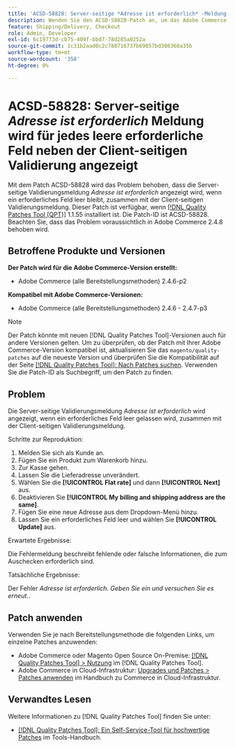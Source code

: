 ```yaml
---
title: 'ACSD-58828: Server-seitige *Adresse ist erforderlich* -Meldung wird für jedes leere erforderliche Feld neben der Client-seitigen Validierung angezeigt'
description: Wenden Sie den ACSD-58828-Patch an, um das Adobe Commerce-Problem zu beheben, bei dem die Server-seitige Validierungsmeldung *address is required* angezeigt wird, wenn ein erforderliches Feld leer gelassen wird, zusammen mit der Client-seitigen Validierungsmeldung.
feature: Shipping/Delivery, Checkout
role: Admin, Developer
exl-id: 6c19773d-cb75-409f-bbd7-78d285a0252a
source-git-commit: 1c31b2aad0c2c788716737b69057bd308368a35b
workflow-type: tm+mt
source-wordcount: '358'
ht-degree: 0%

---
```


# ACSD-58828: Server-seitige *Adresse ist erforderlich* Meldung wird für jedes leere erforderliche Feld neben der Client-seitigen Validierung angezeigt

Mit dem Patch ACSD-58828 wird das Problem behoben, dass die Server-seitige Validierungsmeldung *Adresse ist erforderlich* angezeigt wird, wenn ein erforderliches Feld leer bleibt, zusammen mit der Client-seitigen Validierungsmeldung. Dieser Patch ist verfügbar, wenn [[!DNL Quality Patches Tool (QPT)]](/help/tools/quality-patches-tool/quality-patches-tool-to-self-serve-quality-patches.md) 1.1.55 installiert ist. Die Patch-ID ist ACSD-58828. Beachten Sie, dass das Problem voraussichtlich in Adobe Commerce 2.4.8 behoben wird.

## Betroffene Produkte und Versionen

**Der Patch wird für die Adobe Commerce-Version erstellt:**
* Adobe Commerce (alle Bereitstellungsmethoden) 2.4.6-p2

**Kompatibel mit Adobe Commerce-Versionen:**
* Adobe Commerce (alle Bereitstellungsmethoden) 2.4.6 - 2.4.7-p3

>[!NOTE]
>
>Der Patch könnte mit neuen [!DNL Quality Patches Tool]-Versionen auch für andere Versionen gelten. Um zu überprüfen, ob der Patch mit Ihrer Adobe Commerce-Version kompatibel ist, aktualisieren Sie das `magento/quality-patches` auf die neueste Version und überprüfen Sie die Kompatibilität auf der Seite [[!DNL Quality Patches Tool]: Nach Patches suchen](https://experienceleague.adobe.com/tools/commerce-quality-patches/index.html?lang=de). Verwenden Sie die Patch-ID als Suchbegriff, um den Patch zu finden.

## Problem

Die Server-seitige Validierungsmeldung *Adresse ist erforderlich* wird angezeigt, wenn ein erforderliches Feld leer gelassen wird, zusammen mit der Client-seitigen Validierungsmeldung.

Schritte zur Reproduktion:

1. Melden Sie sich als Kunde an.
1. Fügen Sie ein Produkt zum Warenkorb hinzu.
1. Zur Kasse gehen.
1. Lassen Sie die Lieferadresse unverändert.
1. Wählen Sie die **[!UICONTROL Flat rate]** und dann **[!UICONTROL Next]** aus.
1. Deaktivieren Sie **[!UICONTROL My billing and shipping address are the same]**.
1. Fügen Sie eine neue Adresse aus dem Dropdown-Menü hinzu.
1. Lassen Sie ein erforderliches Feld leer und wählen Sie **[!UICONTROL Update]** aus.

Erwartete Ergebnisse:

Die Fehlermeldung beschreibt fehlende oder falsche Informationen, die zum Auschecken erforderlich sind.

Tatsächliche Ergebnisse:

Der Fehler *Adresse ist erforderlich. Geben Sie ein und versuchen Sie es erneut.*.

## Patch anwenden

Verwenden Sie je nach Bereitstellungsmethode die folgenden Links, um einzelne Patches anzuwenden:

* Adobe Commerce oder Magento Open Source On-Premise: [[!DNL Quality Patches Tool] > Nutzung](/help/tools/quality-patches-tool/usage.md) im [!DNL Quality Patches Tool].
* Adobe Commerce in Cloud-Infrastruktur: [Upgrades und Patches > Patches anwenden](https://experienceleague.adobe.com/docs/commerce-cloud-service/user-guide/develop/upgrade/apply-patches.html?lang=de) im Handbuch zu Commerce in Cloud-Infrastruktur.

## Verwandtes Lesen

Weitere Informationen zu [!DNL Quality Patches Tool] finden Sie unter:

* [[!DNL Quality Patches Tool]: Ein Self-Service-Tool für hochwertige Patches](/help/tools/quality-patches-tool/quality-patches-tool-to-self-serve-quality-patches.md) im Tools-Handbuch.
